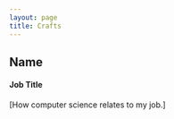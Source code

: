 ```yaml
---
layout: page
title: Crafts
---
```


## Name
#### Job Title
[How computer science relates to my job.]

